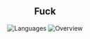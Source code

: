 <h2 align="center"> Fuck </h2>
<p align="center">
  <img src="https://github-readme-stats.vercel.app/api/top-langs/?username=Xandertron&amp;langs_count=8&amp;layout=compact&amp;theme=light&amp;hide_border=true&amp;hide=golo&amp;bg_color=0000&amp;text_color=666666" alt="Languages">
  <img src="https://github-readme-stats.vercel.app/api?username=Xandertron&amp;show_icons=true&amp;theme=light&amp;card_width=50&amp;include_all_commits=true&amp;count_private=true&amp;hide_title=true&amp;hide_border=true&amp;bg_color=0000&amp;text_color=666666" alt="Overview">
</p>
